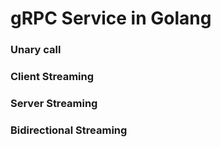 # gRPC Service in Golang
### Unary call
### Client Streaming
### Server Streaming
### Bidirectional Streaming
